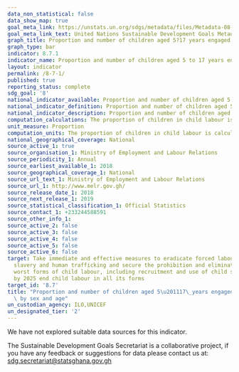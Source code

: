 ```yaml
---
data_non_statistical: false
data_show_map: true
goal_meta_link: https://unstats.un.org/sdgs/metadata/files/Metadata-08-07-01.pdf
goal_meta_link_text: United Nations Sustainable Development Goals Metadata (pdf 525kB)
graph_title: Proportion and number of children aged 5?17 years engaged in child labour, by sex and age
graph_type: bar
indicator: 8.7.1
indicator_name: Proportion and number of children aged 5 to 17 years engaged in child labour, by sex and age
layout: indicator
permalink: /8-7-1/
published: true
reporting_status: complete
sdg_goal: '8'
national_indicator_available: Proportion and number of children aged 5 to 17 years engaged in child labour, by sex and age
national_indicator_definition: Proportion and number of children aged 5 to 17 years engaged in child labour, by sex and age
national_indicator_description: Proportion and number of children aged 5 to 17 years engaged in child labour, by sex and age
computation_calculations: The proportion of children in child labour is calculated as the number of children in child labour divided by the total number of children in the population.
unit_measure: Proportion
computation_units: The proportion of children in child labour is calculated as the number of children in child labour divided by the total number of children in the population.
national_geographical_coverage: National
source_active_1: true
source_organisation_1: Ministry of Employment and Labour Relations
source_periodicity_1: Annual
source_earliest_available_1: 2018
source_geographical_coverage_1: National
source_url_text_1: Ministry of Employment and Labour Relations
source_url_1: http://www.melr.gov.gh/
source_release_date_1: 2018
source_next_release_1: 2019
source_statistical_classification_1: Official Statistics
source_contact_1: +233244588591
source_other_info_1:
source_active_2: false
source_active_3: false
source_active_4: false
source_active_5: false
source_active_6: false
target: Take immediate and effective measures to eradicate forced labour, end modern
  slavery and human trafficking and secure the prohibition and elimination of the
  worst forms of child labour, including recruitment and use of child soldiers, and
  by 2025 end child labour in all its forms
target_id: '8.7'
title: "Proportion and number of children aged 5\u201117\_years engaged in child labour,\
  \ by sex and age"
un_custodian_agency: ILO,UNICEF
un_designated_tier: '2'
---
```

We have not explored suitable data sources for this indicator.

The Sustainable Development Goals Secretariat is a collaborative project, if you have any feedback or suggestions for data please contact us at: sdg.secretariat@statsghana.gov.gh
